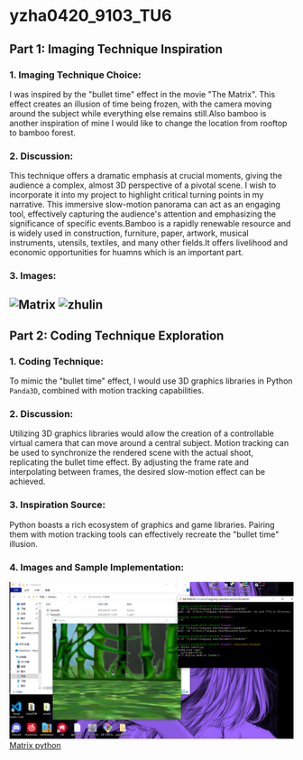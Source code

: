 # yzha0420_9103_TU6
## Part 1: Imaging Technique Inspiration

### 1. Imaging Technique Choice:
I was inspired by the "bullet time" effect in the movie "The Matrix". This effect creates an illusion of time being frozen, with the camera moving around the subject while everything else remains still.Also bamboo is another inspiration of mine I would like to change the location from rooftop to bamboo forest.

### 2. Discussion:
This technique offers a dramatic emphasis at crucial moments, giving the audience a complex, almost 3D perspective of a pivotal scene. I wish to incorporate it into my project to highlight critical turning points in my narrative. This immersive slow-motion panorama can act as an engaging tool, effectively capturing the audience's attention and emphasizing the significance of specific events.Bamboo is a rapidly renewable resource and is widely used in construction, furniture, paper, artwork, musical instruments, utensils, textiles, and many other fields.It offers livelihood and economic opportunities for huamns which is an important part.

### 3. Images:
![Matrix](https://pic.cyol.com/img/20220118/img_96e33bac3d4d6c11124351a3bab71d7669_c.jpg)
![zhulin](https://s.yimg.com/ny/api/res/1.2/pfGZ07R7gtjKdePFNvJKmQ--/YXBwaWQ9aGlnaGxhbmRlcjt3PTk2MDtjZj13ZWJw/https://s.yimg.com/os/creatr-uploaded-images/2022-03/1d1cca10-ac06-11ec-98fc-66a1b99a2550)
---

## Part 2: Coding Technique Exploration

### 1. Coding Technique:
To mimic the "bullet time" effect, I would use 3D graphics libraries in Python `Panda3D`, combined with motion tracking capabilities.

### 2. Discussion:
Utilizing 3D graphics libraries would allow the creation of a controllable virtual camera that can move around a central subject. Motion tracking can be used to synchronize the rendered scene with the actual shoot, replicating the bullet time effect. By adjusting the frame rate and interpolating between frames, the desired slow-motion effect can be achieved.

### 3. Inspiration Source:
Python boasts a rich ecosystem of graphics and game libraries. Pairing them with motion tracking tools can effectively recreate the "bullet time" illusion.

### 4. Images and Sample Implementation:
![Matrix jietu](jietu.png)
[Matrix python](https://github.com/yangyangzha/yzha0420_9103_TU6/blob/main/mywork.py)
